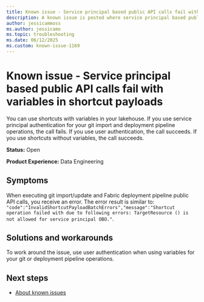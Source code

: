 ```yaml
---
title: Known issue - Service principal based public API calls fail with variables in shortcut payloads
description: A known issue is posted where service principal based public API calls fail with variables in shortcut payloads.
author: jessicammoss
ms.author: jessicamo
ms.topic: troubleshooting  
ms.date: 06/12/2025
ms.custom: known-issue-1169
---
```


# Known issue - Service principal based public API calls fail with variables in shortcut payloads

You can use shortcuts with variables in your lakehouse. If you use service principal authentication for your git import and deployment pipeline operations, the call fails. If you use user authentication, the call succeeds. If you use shortcuts without variables, the call succeeds.

**Status:** Open

**Product Experience:** Data Engineering

## Symptoms

When executing git import/update and Fabric deployment pipeline public API calls, you receive an error. The error result is similar to: `"code":"InvalidShortcutPayloadBatchErrors","message":"Shortcut operation failed with due to following errors: TargetResource () is not allowed for service principal OBO."`.

## Solutions and workarounds

To work around the issue, use user authentication when using variables for your git or deployment pipeline operations.

## Next steps

- [About known issues](https://support.fabric.microsoft.com/known-issues)
